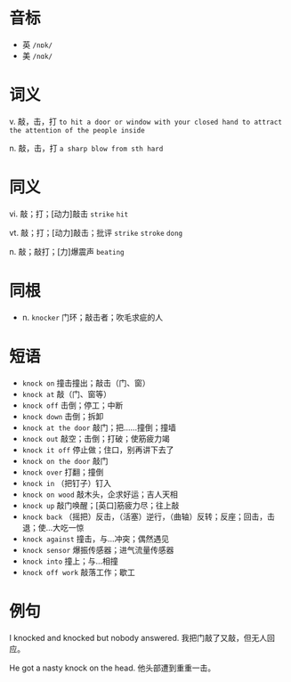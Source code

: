 # 音标

- 英 `/nɒk/`
- 美 `/nɑk/`

# 词义

v. 敲，击，打
`to hit a door or window with your closed hand to attract the attention of the people inside`

n. 敲，击，打
`a sharp blow from sth hard`

# 同义

vi. 敲；打；[动力]敲击
`strike` `hit`

vt. 敲；打；[动力]敲击；批评
`strike` `stroke` `dong`

n. 敲；敲打；[力]爆震声
`beating`

# 同根

- n. `knocker` 门环；敲击者；吹毛求疵的人

# 短语

- `knock on` 撞击撞出；敲击（门、窗）
- `knock at` 敲（门、窗等）
- `knock off` 击倒；停工；中断
- `knock down` 击倒；拆卸
- `knock at the door` 敲门；把……撞倒；撞墙
- `knock out` 敲空；击倒；打破；使筋疲力竭
- `knock it off` 停止做；住口，别再讲下去了
- `knock on the door` 敲门
- `knock over` 打翻；撞倒
- `knock in` （把钉子）钉入
- `knock on wood` 敲木头，企求好运；吉人天相
- `knock up` 敲门唤醒；[英口]筋疲力尽；往上敲
- `knock back` （摇把）反击，（活塞）逆行，（曲轴）反转；反座；回击，击退；使...大吃一惊
- `knock against` 撞击，与…冲突；偶然遇见
- `knock sensor` 爆振传感器；进气流量传感器
- `knock into` 撞上；与…相撞
- `knock off work` 敲落工作；歇工

# 例句

I knocked and knocked but nobody answered.
我把门敲了又敲，但无人回应。

He got a nasty knock on the head.
他头部遭到重重一击。


